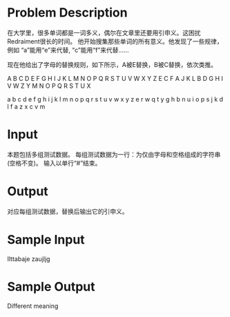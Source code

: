 # Problem Description

在大学里，很多单词都是一词多义，偶尔在文章里还要用引申义。这困扰Redraiment很长的时间。
他开始搜集那些单词的所有意义。他发现了一些规律，例如
“a”能用“e”来代替, “c”能用“f”来代替……

现在他给出了字母的替换规则，如下所示，A被E替换，B被C替换，依次类推。

A B C D E F G H I J K L M N O P Q R S T U V W X Y Z
E C F A J K L B D G H I V W Z Y M N O P Q R S T U X

a b c d e f g h i j k l m n o p q r s t u v w x y z
e r w q t y g h b n u i o p s j k d l f a z x c v m

# Input

本题包括多组测试数据。 每组测试数据为一行：为仅由字母和空格组成的字符串(空格不变)。
输入以单行“#”结束。

# Output

对应每组测试数据，替换后输出它的引申义。

# Sample Input

Ilttabaje zaujljg

# Sample Output

Different meaning